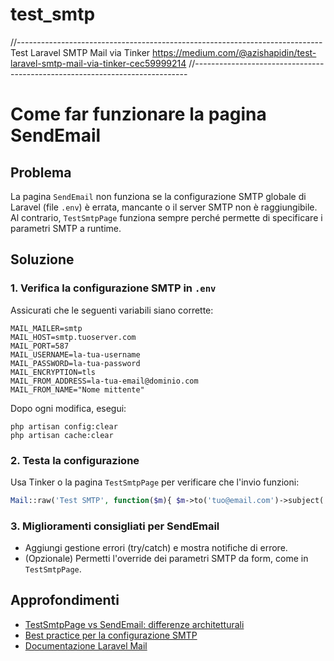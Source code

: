 # test_smtp

<!-- Contenuto migrato da _docs/test_smtp.txt -->

//----------------------------------------------------------------------------
Test Laravel SMTP Mail via Tinker
https://medium.com/@azishapidin/test-laravel-smtp-mail-via-tinker-cec59999214
//----------------------------------------------------------------------------

# Come far funzionare la pagina SendEmail

## Problema
La pagina `SendEmail` non funziona se la configurazione SMTP globale di Laravel (file `.env`) è errata, mancante o il server SMTP non è raggiungibile. Al contrario, `TestSmtpPage` funziona sempre perché permette di specificare i parametri SMTP a runtime.

## Soluzione

### 1. Verifica la configurazione SMTP in `.env`
Assicurati che le seguenti variabili siano corrette:
```
MAIL_MAILER=smtp
MAIL_HOST=smtp.tuoserver.com
MAIL_PORT=587
MAIL_USERNAME=la-tua-username
MAIL_PASSWORD=la-tua-password
MAIL_ENCRYPTION=tls
MAIL_FROM_ADDRESS=la-tua-email@dominio.com
MAIL_FROM_NAME="Nome mittente"
```
Dopo ogni modifica, esegui:
```
php artisan config:clear
php artisan cache:clear
```

### 2. Testa la configurazione
Usa Tinker o la pagina `TestSmtpPage` per verificare che l'invio funzioni:
```php
Mail::raw('Test SMTP', function($m){ $m->to('tuo@email.com')->subject('Test SMTP'); });
```

### 3. Miglioramenti consigliati per SendEmail
- Aggiungi gestione errori (try/catch) e mostra notifiche di errore.
- (Opzionale) Permetti l'override dei parametri SMTP da form, come in `TestSmtpPage`.

## Approfondimenti
- [TestSmtpPage vs SendEmail: differenze architetturali](./test_smtp.md)
- [Best practice per la configurazione SMTP](./EMAIL_BEST_PRACTICES.md)
- [Documentazione Laravel Mail](https://laravel.com/project_docs/mail)
